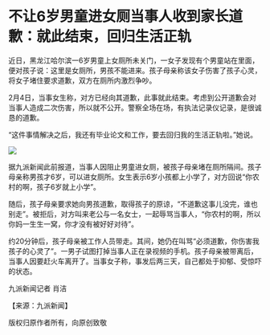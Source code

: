 # 不让6岁男童进女厕当事人收到家长道歉：就此结束，回归生活正轨

近日，黑龙江哈尔滨一6岁男童上女厕所未关门，一女子发现有个男童站在里面，便对孩子说：这里是女厕所，男孩不能进来。孩子母亲称该女子伤害了孩子心灵，将女子堵住要求道歉，双方在厕所内激烈争吵。

2月4日，当事女生称，对方已经向其道歉，此事就此结束。考虑到公开道歉会对当事人造成二次伤害，所以就不公开。警察全场在场，有执法记录仪记录，是很诚恳的道歉。

“这件事情解决之后，我还有毕业论文和工作，要去回归我的生活正轨啦。”她说。

![](https://inews.gtimg.com/newsapp_bt/0/15643802644/1000)

据九派新闻此前报道，当事人因阻止男童进女厕，被孩子母亲堵在厕所隔间。孩子母亲称男孩才6岁，可以进女厕所。女生表示6岁小孩都上小学了，对方回说“你农村的啊，孩子6岁就上小学”。

随后，孩子母亲要求她向男孩道歉，取得孩子的原谅，“不道歉这事儿没完，谁也别走”。被拒后，对方叫来老公与一名女士，一起辱骂当事人，“你农村的啊，所以你妈一生生一窝，你才没有被好好对待”。

约20分钟后，孩子母亲被工作人员带走。其间，她仍在叫骂“必须道歉，你伤害我孩子的心灵了”。一男子试图打掉当事人正在录视频的手机。孩子母亲被带离后，当事人因要赶火车离开了。当事女子称，事发后两三天，自己都处于抑郁、受惊吓的状态。

九派新闻记者 肖洁

【来源：九派新闻】

版权归原作者所有，向原创致敬

